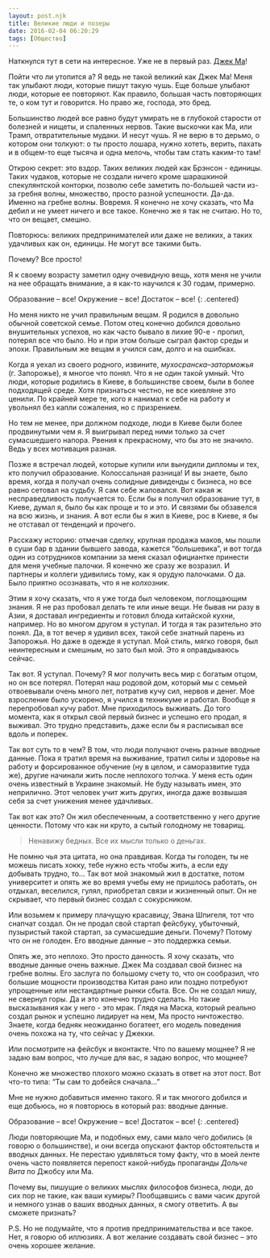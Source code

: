 ```yaml
---
layout: post.njk
title: Великие люди и позеры
date: 2016-02-04 06:20:29
tags: [Общество]
---
```


Наткнулся тут в сети на интересное. Уже не в первый раз. [Джек Ма](https://www.facebook.com/photo.php?fbid=1281995391829144&set=a.719971721364850.1073741829.100000560870206&type=3)!

Пойти что ли утопится а? Я ведь не такой великий как Джек Ма! Меня так улыбают люди, которые пишут такую чушь. Еще больше улыбают люди, которые ее повторяют. Как правило, большая часть повторяющих те, о ком тут и говорится. Но право же, господа, это бред.

Большинство людей все равно будут умирать не в глубокой старости от болезней и нищеты, и спаленных нервов. Такие выскочки как Ма, или Трамп, отвратительные мудаки. И несут чушь. Я не верю в то дерьмо, о котором они толкуют: о ты просто лошара, нужно хотеть, верить, пахать и в общем-то еще тысяча и одна мелочь, чтобы там стать каким-то там!

Открою секрет: это вздор. Таких великих людей как Брэнсон - единицы. Таких чудаков, которые не создали ничего кроме шарашкиной спекулянтской конторки, позволю себе заметить по-большей части из-за гребня волны, множество, просто разной успешности. Да-да. Именно на гребне волны. Вовремя. Я конечно не хочу сказать, что Ма дебил и не умеет ничего и все такое. Конечно же я так не считаю. Но то, что он вещает, смешно. 

Повторюсь: великих предпринимателей или даже не великих, а таких удачливых как он, единицы. Не могут все такими быть. 

Почему? Все просто! 

Я к своему возрасту заметил одну очевидную вещь, хотя меня не учили на нее обращать внимание, а я как-то научился к 30 годам, примерно. 

Образование – все! Окружение – все! Достаток – все!
{: .centered}

Но меня никто не учил правильным вещам. Я родился в довольно обычной советской семье. Потом отец конечно добился довольно внушительных успехов, но как часто бывало в лихие 90-е - пропил, потерял все что было. Но и при этом больше сыграл фактор среды и эпохи. Правильным же вещам я учился сам, долго и на ошибках.

Когда я уехал из своего родного, извините, *мухосранска–заторможья* (г. Запорожье), я многое что понял. Что я не один такой умный. Что люди, которые родились в Киеве, в большинстве своем, были в более подходящей среде. Хотя признаться честно, не все киевляне это ценили. По крайней мере те, кого я нанимал к себе на работу и увольнял без капли сожаления, но с призрением.

Но тем не менее, при должном подходе, люди в Киеве были более продвинутыми чем я. Я выигрывал перед ними только за счет сумасшедшего напора. Рвения к прекрасному, что бы это не значило. Ведь у всех мотивация разная.

Позже я встречал людей, которые купили или вынудили дипломы и тех, кто получил образование. Колоссальная разница! И вы знаете, было время, когда я получал очень солидные дивиденды с бизнеса, но все равно сетовал на судьбу. Я сам себе жаловался. Вот какая ж несправедливость получается то. Если бы я получил образование тут, в Киеве, думал я, было бы как проще и то и это. И связями бы обзавелся на всю жизнь, и знания. А вот если бы я жил в Киеве, рос в Киеве, я бы не отставал от тенденций и прочего.

Расскажу историю: отмечая сделку, крупная продажа маков, мы пошли в суши бар в здании бывшего завода, кажется “большевика”, и вот тогда один из сотрудников компании за меня сказал официантке принести для меня учебные палочки. Я конечно же сразу же возразил. И партнеры и коллеги удивились тому, как я орудую палочками. О да. Было приятно осознавать, что я не *колхозник*.

Этим я хочу сказать, что я уже тогда был человеком, поглощающим знания. Я не раз пробовал делать те или иные вещи. Не бывав ни разу в Азии, я доставал ингредиенты и готовил блюда китайской кухни, например. Но во многом другом я уступал. И тогда я так разительно это понял. Да, в тот вечер я удивил всех, такой себе знатный парень из Запорожья. Но даже в одежде я уступал. Мой стиль, мягко говоря, был неинтересным и смешным, но зато был мой. Это я оправдываюсь сейчас.

Так вот. Я уступал. Почему? Я мог получить весь мир с богатым отцом, но он все потерял. Потерял наш родовой дом, который мы с семьей отвоевывали очень много лет, потратив кучу сил, нервов и денег. Мое взросление было ускорено, я учился в техникуме и работал. Вообще я перепробовал кучу работ. Мне приходилось выживать. До того момента, как я открыл свой первый бизнес и успешно его продал, я выживал. Это трудно представить, даже если бы я расписывал все вдоль и поперек.

Так вот суть то в чем? В том, что люди получают очень разные вводные данные. Пока я тратил время на выживание, тратил силы и здоровье на работу и форсированное обучение (ну в целом, и саморазвитие туда же), другие начинали жить после неплохого толчка. У меня есть один очень известный в Украине знакомый. Не буду называть имен, это неприлично. Этот человек учит жить других, иногда даже возвышая себя за счет унижения менее удачливых. 

Так вот как это? Он жил обеспеченным, а соответственно у него другие ценности. Потому что как ни круто, а сытый голодному не товарищ.

>Ненавижу бедных. Все их мысли только о деньгах.

Не помню чья эта цитата, но она правдивая. Когда ты голоден, ты не можешь писать хокку, тебе нужно есть чтобы жить, а если еду добывать трудно, то… Так вот мой знакомый жил в достатке, потом университет и опять же во время учебы ему не пришлось работать, он отдыхал, веселился, гулял, приобретал связи и жизненный опыт. Он не скрывает, что первый бизнес создал с сокурсником.

Или возьмем к примеру плачущую красавицу, Эвана Шпигеля, тот что снапчат создал. Он не продал свой стартап фейсбуку, убыточный, пузыристый такой стартап, за сумасшедшие деньги. Почему? Потому что он не голоден. Его вводные данные – это поддержка семьи. 

Опять же, это неплохо. Это просто данность. Я хочу сказать, что  вводные данные очень важные. Джек Ма создавал свой бизнес на гребне волны. Его заслуга по большому счету то, что он сообразил, что большие мощности производства Китая рано или поздно потребуют упрощенные или нестандартные рынки сбыта. Все. Он не создал нишу, не свернул горы. Да и это конечно трудно сделать. Но такие высказывания как у него - это мрак. Глядя на Маска, который реально создал рынок и успешно лидирует на нем, Ма просто ничтожество. Знаете, когда бедняк неожиданно богатеет, его модель поведения очень похожа на ту, что сейчас у Джекки.

Или посмотрите на фейсбук и вконтакте. Что по вашему мощнее? Я не задаю вам вопрос, что лучше для вас, я задаю вопрос, что мощнее?

Конечно же множество плохого можно сказать в ответ на этот пост. Вот что-то типа: “Ты сам то добейся сначала…”

Мне не нужно добавиться именно такого. Я и так многого добился и еще добьюсь, но я повторюсь в который раз: вводные данные.

Образование – все! Окружение – все! Достаток – все!
{: .centered}

Люди повторяющие Ма, и подобных ему, сами мало чего добились (я говорю о большинстве), и они всегда опускают фактор обстоятельств и вводных данных. Не перестаю удивляться тому факту, что в моей ленте очень часто появляется перепост какой-нибудь пропаганды *Дольче Вита* по Джобсу или Ма.

Почему вы, пишущие о великих мыслях философов бизнеса, люди, до сих пор не такие, как ваши кумиры? Пообщавшись с вами часик другой и немного узнав о ваших вводных данных, я смогу ответить. А вы сможете признать?

P.S. Но не подумайте, что я против предпринимательства и все такое. Нет, я говорю об иллюзиях. А вот желание создавать свой бизнес – это очень хорошее желание.